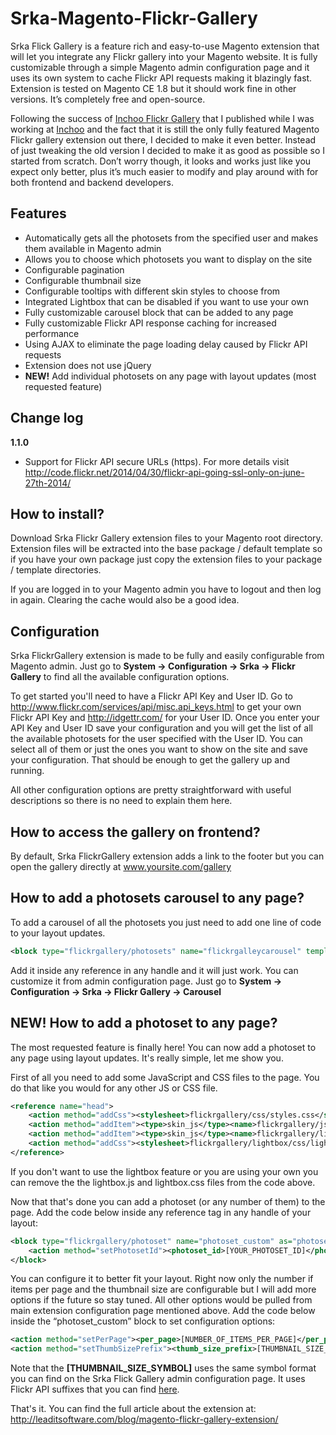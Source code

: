 Srka-Magento-Flickr-Gallery
===========================

Srka Flick Gallery is a feature rich and easy-to-use Magento extension that will let you integrate any Flickr gallery into your Magento website. It is fully customizable through a simple Magento admin configuration page and it uses its own system to cache Flickr API requests making it blazingly fast. Extension is tested on Magento CE 1.8 but it should work fine in other versions. It’s completely free and open-source.

Following the success of <a href="https://github.com/srka/Inchoo-Flickr-Gallery" target="_blank">Inchoo Flickr Gallery</a> that I published while I was working at <a href="http://inchoo.net/" target="_blank">Inchoo</a> and the fact that it is still the only fully featured Magento Flickr gallery extension out there, I decided to make it even better. Instead of just tweaking the old version I decided to make it as good as possible so I started from scratch. Don’t worry though, it looks and works just like you expect only better, plus it’s much easier to modify and play around with for both frontend and backend developers.

Features
--------
  * Automatically gets all the photosets from the specified user and makes them available in Magento admin
  * Allows you to choose which photosets you want to display on the site
  * Configurable pagination
  * Configurable thumbnail size
  * Configurable tooltips with different skin styles to choose from
  * Integrated Lightbox that can be disabled if you want to use your own
  * Fully customizable carousel block that can be added to any page
  * Fully customizable Flickr API response caching for increased performance
  * Using AJAX to eliminate the page loading delay caused by Flickr API requests
  * Extension does not use jQuery
  * <strong>NEW!</strong> Add individual photosets on any page with layout updates (most requested feature)

Change log
----------
<strong>1.1.0</strong>
  * Support for Flickr API secure URLs (https). For more details visit  http://code.flickr.net/2014/04/30/flickr-api-going-ssl-only-on-june-27th-2014/

How to install?
---------------
Download Srka Flickr Gallery extension files to your Magento root directory. Extension files will be extracted into the base package / default template so if you have your own package just copy the extension files to your package / template directories.

If you are logged in to your Magento admin you have to logout and then log in again. Clearing the cache would also be a good idea.


Configuration
-------------
Srka FlickrGallery extension is made to be fully and easily configurable from Magento admin. Just go to <strong>System -> Configuration -> Srka -> Flickr Gallery</strong> to find all the available configuration options.

To get started you'll need to have a Flickr API Key and User ID. Go to http://www.flickr.com/services/api/misc.api_keys.html to get your own Flickr API Key and http://idgettr.com/ for your User ID. Once you enter your API Key and User ID save your configuration and you will get the list of all the available photosets for the user specified with the User ID. You can select all of them or just the ones you want to show on the site and save your configuration. That should be enough to get the gallery up and running.

All other configuration options are pretty straightforward with useful descriptions so there is no need to explain them here.


How to access the gallery on frontend?
--------------------------------------
By default, Srka FlickrGallery extension adds a link to the footer but you can open the gallery directly at www.yoursite.com/gallery


How to add a photosets carousel to any page?
--------------------------------------------
To add a carousel of all the photosets you just need to add one line of code to your layout updates.
````` XML	
<block type="flickrgallery/photosets" name="flickrgalleycarousel" template="flickrgallery/carousel.phtml"/>
`````

Add it inside any reference in any handle and it will just work. You can customize it from admin configuration page. Just go to <strong>System -> Configuration -> Srka -> Flickr Gallery -> Carousel</strong>


NEW! How to add a photoset to any page?
---------------------------------------
The most requested feature is finally here! You can now add a photoset to any page using layout updates. It's really simple, let me show you.

First of all you need to add some JavaScript and CSS files to the page. You do that like you would for any other JS or CSS file.
````` XML	
<reference name="head">
    <action method="addCss"><stylesheet>flickrgallery/css/styles.css</stylesheet></action>
    <action method="addItem"><type>skin_js</type><name>flickrgallery/js/script.js</name></action>
    <action method="addItem"><type>skin_js</type><name>flickrgallery/lightbox/js/lightbox.js</name></action>
    <action method="addCss"><stylesheet>flickrgallery/lightbox/css/lightbox.css</stylesheet></action>
</reference>
`````

If you don't want to use the lightbox feature or you are using your own you can remove the the lightbox.js and lightbox.css files from the code above.

Now that that's done you can add a photoset (or any number of them) to the page. Add the code below inside any reference tag in any handle of your layout:
````` XML
<block type="flickrgallery/photoset" name="photoset_custom" as="photosetCustom" template="flickrgallery/photoset.phtml">
    <action method="setPhotosetId"><photoset_id>[YOUR_PHOTOSET_ID]</photoset_id></action>
</block>
`````

You can configure it to better fit your layout. Right now only the number if items per page and the thumbnail size are configurable but I will add more options if the future so stay tuned. All other options would be pulled from main extension configuration page mentioned above. Add the code below inside the “photoset_custom” block to set configuration options:
````` XML	
<action method="setPerPage"><per_page>[NUMBER_OF_ITEMS_PER_PAGE]</per_page></action>
<action method="setThumbSizePrefix"><thumb_size_prefix>[THUMBNAIL_SIZE_SYMBOL]</thumb_size_prefix></action>
`````

Note that the <strong>[THUMBNAIL_SIZE_SYMBOL]</strong> uses the same symbol format you can find on the Srka Flick Gallery admin configuration page. It uses Flickr API suffixes that you can find <a href="http://www.flickr.com/services/api/misc.urls.html" target="_blank">here</a>.


That's it. You can find the full article about the extension at: http://leaditsoftware.com/blog/magento-flickr-gallery-extension/

